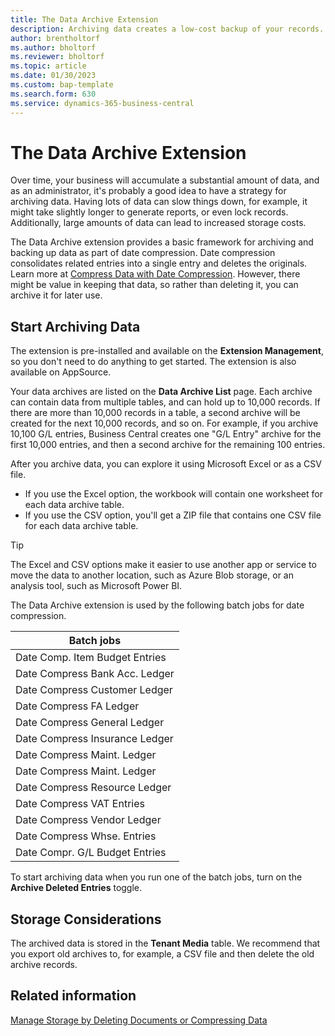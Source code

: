 ```yaml
---
title: The Data Archive Extension
description: Archiving data creates a low-cost backup of your records.
author: brentholtorf
ms.author: bholtorf
ms.reviewer: bholtorf
ms.topic: article
ms.date: 01/30/2023
ms.custom: bap-template
ms.search.form: 630
ms.service: dynamics-365-business-central
---
```


# The Data Archive Extension

Over time, your business will accumulate a substantial amount of data, and as an administrator, it's probably a good idea to have a strategy for archiving data. Having lots of data can slow things down, for example, it might take slightly longer to generate reports, or even lock records. Additionally, large amounts of data can lead to increased storage costs.

The Data Archive extension provides a basic framework for archiving and backing up data as part of date compression. Date compression consolidates related entries into a single entry and deletes the originals. Learn more at [Compress Data with Date Compression](admin-manage-documents.md#compress-data-with-date-compression). However, there might be value in keeping that data, so rather than deleting it, you can archive it for later use.

## Start Archiving Data

The extension is pre-installed and available on the **Extension Management**, so you don't need to do anything to get started. The extension is also available on AppSource.

Your data archives are listed on the **Data Archive List** page. Each archive can contain data from multiple tables, and can hold up to 10,000 records. If there are more than 10,000 records in a table, a second archive will be created for the next 10,000 records, and so on. For example, if you archive 10,100 G/L entries, Business Central creates one "G/L Entry" archive for the first 10,000 entries, and then a second archive for the remaining 100 entries.

After you archive data, you can explore it using Microsoft Excel or as a CSV file.

* If you use the Excel option, the workbook will contain one worksheet for each data archive table.
* If you use the CSV option, you'll get a ZIP file that contains one CSV file for each data archive table.

> [!TIP]
> The Excel and CSV options make it easier to use another app or service to move the data to another location, such as Azure Blob storage, or an analysis tool, such as Microsoft Power BI.

The Data Archive extension is used by the following batch jobs for date compression.

|Batch jobs  |
|---------|
|Date Comp. Item Budget Entries |
|Date Compress Bank Acc. Ledger |
|Date Compress Customer Ledger |
|Date Compress FA Ledger |
|Date Compress General Ledger |
|Date Compress Insurance Ledger |
|Date Compress Maint. Ledger |
|Date Compress Maint. Ledger |
|Date Compress Resource Ledger |
|Date Compress VAT Entries |
|Date Compress Vendor Ledger |
|Date Compress Whse. Entries |
|Date Compr. G/L Budget Entries |

To start archiving data when you run one of the batch jobs, turn on the **Archive Deleted Entries** toggle.

## Storage Considerations

The archived data is stored in the **Tenant Media** table. We recommend that you export old archives to, for example, a CSV file and then delete the old archive records.

## Related information

[Manage Storage by Deleting Documents or Compressing Data](admin-manage-documents.md)
